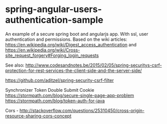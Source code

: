 # spring-angular-users-authentication-sample
An example of a secure spring boot and angularjs app. With ssl, user authentication and permissions.
Based on the wiki articles: https://en.wikipedia.org/wiki/Digest_access_authentication 
and https://en.wikipedia.org/wiki/Cross-site_request_forgery#Forging_login_requests

See also:
http://www.codesandnotes.be/2015/02/05/spring-securitys-csrf-protection-for-rest-services-the-client-side-and-the-server-side/

https://github.com/aditzel/spring-security-csrf-filter

Synchronizer Token
Double Submit Cookie 
https://stormpath.com/blog/secure-single-page-app-problem
https://stormpath.com/blog/token-auth-for-java

Cors - http://stackoverflow.com/questions/25310450/cross-origin-resource-sharing-cors-concept

